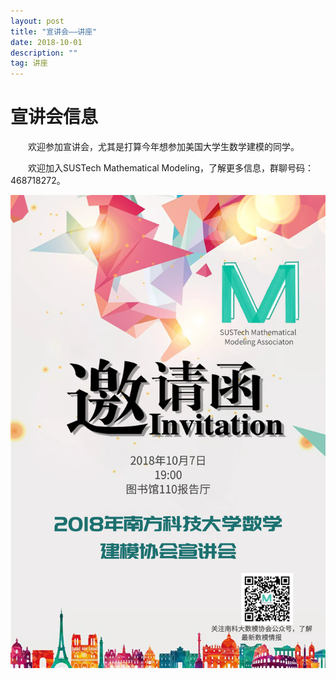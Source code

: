 ```yaml
---
layout: post
title: "宣讲会——讲座"
date: 2018-10-01
description: ""
tag: 讲座
---
```


# 宣讲会信息

&emsp;&emsp;欢迎参加宣讲会，尤其是打算今年想参加美国大学生数学建模的同学。

&emsp;&emsp;欢迎加入SUSTech Mathematical Modeling，了解更多信息，群聊号码：468718272。

![](/images/posts/2018-10-01-xuan-jiang-1.png)
